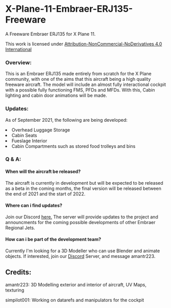 # X-Plane-11-Embraer-ERJ135-Freeware

A Freeware Embraer ERJ135 for X Plane 11.

This work is licensed under <a href="https://creativecommons.org/licenses/by-nc-nd/4.0/">Attribution-NonCommercial-NoDerivatives 4.0 International</a>

<h3>Overview:</h3>

This is an Embraer ERJ135 made entirely from scratch for the X Plane community, with one of the aims that this aircraft being a high quality freeware aircraft. The model will include an almost fully interactional cockpit with a possible fully functioning FMS, PFDs and MFDs. With this, Cabin lighting and cabin door animations will be made.

<h3>Updates:</h3>

As of September 2021, the following are being developed:
<li>Overhead Luggage Storage</ul>
<li>Cabin Seats</li>
<li>Fueslage Interior</li>
<li>Cabin Compartments such as stored food trolleys and bins</li>

<h3>Q & A:</h3>

<h4>When will the aircraft be released?</h4>

The aircraft is currently in development but will be expected to be released as a beta in the coming months, the final version will be released between the end of 2021 and the start of 2022.

<h4>Where can i find updates?</h4>

Join our Discord <a href="https://discord.gg/GdbSSRNw">here.</a> The server will provide updates to the project and announcments for the coming possible developments of other Embraer Regional Jets.

<h4>How can i be part of the development team?</h4>

Currently I'm looking for a 3D Modeller who can use Blender and animate objects. If interested, join our <a href="https://discord.gg/GdbSSRNw">Discord</a> Server, and message amantr223.


<h2>Credits:</h2>

amantr223: 3D Modelling exterior and interior of aircraft, UV Maps, texturing

simpilot001: Working on datarefs and manipulators for the cockpit
